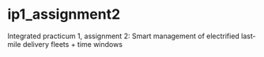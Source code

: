 # ip1_assignment2
Integrated practicum 1, assignment 2: Smart management of electrified last-mile delivery fleets + time windows

